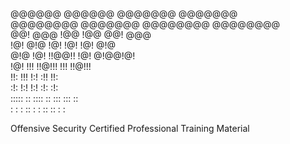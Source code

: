                                         
 @@@@@@    @@@@@@    @@@@@@@  @@@@@@@   
@@@@@@@@  @@@@@@@   @@@@@@@@  @@@@@@@@  
@@!  @@@  !@@       !@@       @@!  @@@  
!@!  @!@  !@!       !@!       !@!  @!@  
@!@  !@!  !!@@!!    !@!       @!@@!@!   
!@!  !!!   !!@!!!   !!!       !!@!!!    
!!:  !!!       !:!  :!!       !!:       
:!:  !:!      !:!   :!:       :!:       
::::: ::  :::: ::    ::: :::   ::       
 : :  :   :: : :     :: :: :   :         
                                                         
                                                         
Offensive Security Certified Professional Training Material
